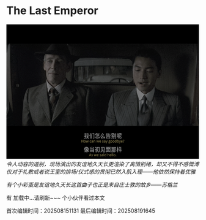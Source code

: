 # The Last Emperor

![这里本该有一张图片！！请刷新网页或者耐心等待~~](/images/TheLastEmperor.png)
*令人动容的道别，现场演出的友谊地久天长更渲染了离情别绪，却又不得不感慨溥仪对于礼教或者说王室的排场/仪式感的贯彻已然入肌入理——他依然保持着优雅*  

*有个小彩蛋是友谊地久天长这首曲子也正是来自庄士敦的故乡——苏格兰*

有 <span id="busuanzi_page_pv">加载中...请刷新~~~</span> 个小伙伴看过本文


<!-- 文章编辑时间信息 -->
首次编辑时间：202508151131
最后编辑时间：202508191645
<!-- 编辑时间信息结束 -->